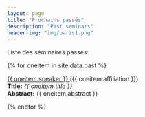 ```yaml
---
layout: page
title: "Prochains passés"
description: "Past seminars"
header-img: "img/paris1.png"
---
```


Liste des séminaires passés:



{% for oneitem in site.data.past %}
<p>
  <a href="{{ oneitem.url }}"> {{ oneitem.speaker }} </a> ({{ oneitem.affiliation }})<br/>
  <b>Title:</b> <i>{{ oneitem.title }}</i><br/>
  <b>Abstract:</b> {{ oneitem.abstract }}
  </p>
{% endfor %}
